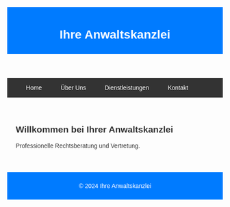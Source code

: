 <!DOCTYPE html>
<html lang="de">
<head>
<meta charset="UTF-8">
<meta name="viewport" content="width=device-width, initial-scale=1.0">
<title>Ihre Anwaltskanzlei</title>
<style>
  body { font-family: 'Arial', sans-serif; color: #333; }
  header { background-color: #007BFF; color: white; padding: 10px 0; text-align: center; }
  nav { background-color: #333; padding: 0; margin: 0; }
  nav ul { list-style-type: none; }
  nav ul li { display: inline; }
  nav a { color: white; text-decoration: none; padding: 15px 20px; display: inline-block; }
  nav a:hover { background-color: #555; }
  .container { padding: 20px; }
  footer { background-color: #007BFF; color: white; text-align: center; padding: 10px 0; margin-top: 20px; }
</style>
</head>
<body>
<header>
  <h1>Ihre Anwaltskanzlei</h1>
</header>
<nav>
  <ul>
    <li><a href="#home">Home</a></li>
    <li><a href="#ueberuns">Über Uns</a></li>
    <li><a href="#dienstleistungen">Dienstleistungen</a></li>
    <li><a href="#kontakt">Kontakt</a></li>
  </ul>
</nav>
<div class="container">
  <section id="home">
    <h2>Willkommen bei Ihrer Anwaltskanzlei</h2>
    <p>Professionelle Rechtsberatung und Vertretung.</p>
  </section>
  <!-- Weitere Abschnitte hier einfügen -->
</div>
<footer>
  <p>© 2024 Ihre Anwaltskanzlei</p>
</footer>
</body>
</html>

